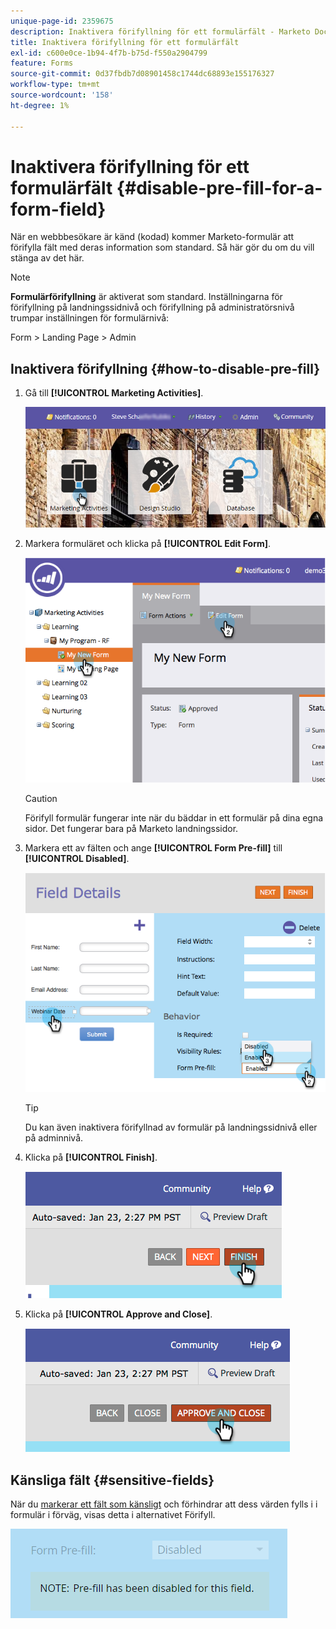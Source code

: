 ```yaml
---
unique-page-id: 2359675
description: Inaktivera förifyllning för ett formulärfält - Marketo Docs - produktdokumentation
title: Inaktivera förifyllning för ett formulärfält
exl-id: c600e0ce-1b94-4f7b-b75d-f550a2904799
feature: Forms
source-git-commit: 0d37fbdb7d08901458c1744dc68893e155176327
workflow-type: tm+mt
source-wordcount: '158'
ht-degree: 1%

---
```


# Inaktivera förifyllning för ett formulärfält {#disable-pre-fill-for-a-form-field}

När en webbbesökare är känd (kodad) kommer Marketo-formulär att förifylla fält med deras information som standard. Så här gör du om du vill stänga av det här.

>[!NOTE]
>
>**Formulärförifyllning** är aktiverat som standard. Inställningarna för förifyllning på landningssidnivå och förifyllning på administratörsnivå trumpar inställningen för formulärnivå:
>
>Form > Landing Page > Admin

## Inaktivera förifyllning {#how-to-disable-pre-fill}

1. Gå till **[!UICONTROL Marketing Activities]**.

   ![](assets/login-marketing-activities-7.png)

1. Markera formuläret och klicka på **[!UICONTROL Edit Form]**.

   ![](assets/image2014-9-15-14-3a26-3a46.png)

   >[!CAUTION]
   >
   >Förifyll formulär fungerar inte när du bäddar in ett formulär på dina egna sidor. Det fungerar bara på Marketo landningssidor.

1. Markera ett av fälten och ange **[!UICONTROL Form Pre-fill]** till **[!UICONTROL Disabled]**.

   ![](assets/image2014-9-15-14-3a26-3a54.png)

   >[!TIP]
   >
   >Du kan även inaktivera förifyllnad av formulär på landningssidnivå eller på adminnivå.

1. Klicka på **[!UICONTROL Finish]**.

   ![](assets/image2014-9-15-14-3a27-3a1.png)

1. Klicka på **[!UICONTROL Approve and Close]**.

   ![](assets/image2014-9-15-14-3a27-3a6.png)

## Känsliga fält {#sensitive-fields}

När du [markerar ett fält som känsligt](/help/marketo/product-docs/administration/field-management/mark-a-field-as-sensitive.md) och förhindrar att dess värden fylls i i formulär i förväg, visas detta i alternativet Förifyll.

![](assets/disable-pre-fill.png)
